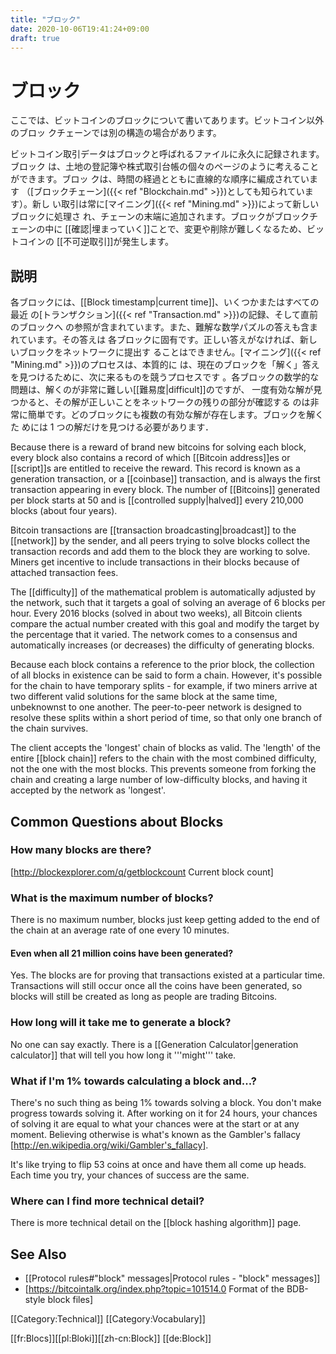 ```yaml
---
title: "ブロック"
date: 2020-10-06T19:41:24+09:00
draft: true
---
```


# ブロック

ここでは、ビットコインのブロックについて書いてあります。ビットコイン以外のブロッ
クチェーンでは別の構造の場合があります。

ビットコイン取引データはブロックと呼ばれるファイルに永久に記録されます。ブロック
は、土地の登記簿や株式取引台帳の個々のページのように考えることができます。ブロッ
クは、時間の経過とともに直線的な順序に編成されています
（[ブロックチェーン]({{< ref "Blockchain.md" >}})としても知られています）。新し
い取引は常に[マイニング]({{< ref "Mining.md" >}})によって新しいブロックに処理さ
れ、チェーンの末端に追加されます。ブロックがブロックチェーンの中に
[[確認|埋まっていく]]ことで、変更や削除が難しくなるため、ビットコインの
[[不可逆取引]]が発生します。

## 説明

各ブロックには、[[Block timestamp|current time]]、いくつかまたはすべての最近
の[トランザクション]({{< ref "Transaction.md" >}})の記録、そして直前のブロックへ
の参照が含まれています。また、難解な数学パズルの答えも含まれています。その答えは
各ブロックに固有です。正しい答えがなければ、新しいブロックをネットワークに提出す
ることはできません。[マイニング]({{< ref "Mining.md" >}})のプロセスは、本質的に
は、現在のブロックを「解く」答えを見つけるために、次に来るものを競うプロセスです
。各ブロックの数学的な問題は、解くのが非常に難しい[[難易度|difficult]]のですが、
一度有効な解が見つかると、その解が正しいことをネットワークの残りの部分が確認する
のは非常に簡単です。どのブロックにも複数の有効な解が存在します。ブロックを解くた
めには 1 つの解だけを見つける必要があります．

Because there is a reward of brand new bitcoins for solving each block, every
block also contains a record of which [[Bitcoin address]]es or [[script]]s are
entitled to receive the reward. This record is known as a generation
transaction, or a [[coinbase]] transaction, and is always the first transaction
appearing in every block. The number of [[Bitcoins]] generated per block starts
at 50 and is [[controlled supply|halved]] every 210,000 blocks (about four
years).

Bitcoin transactions are [[transaction broadcasting|broadcast]] to the
[[network]] by the sender, and all peers trying to solve blocks collect the
transaction records and add them to the block they are working to solve. Miners
get incentive to include transactions in their blocks because of attached
transaction fees.

The [[difficulty]] of the mathematical problem is automatically adjusted by the
network, such that it targets a goal of solving an average of 6 blocks per hour.
Every 2016 blocks (solved in about two weeks), all Bitcoin clients compare the
actual number created with this goal and modify the target by the percentage
that it varied. The network comes to a consensus and automatically increases (or
decreases) the difficulty of generating blocks.

Because each block contains a reference to the prior block, the collection of
all blocks in existence can be said to form a chain. However, it's possible for
the chain to have temporary splits - for example, if two miners arrive at two
different valid solutions for the same block at the same time, unbeknownst to
one another. The peer-to-peer network is designed to resolve these splits within
a short period of time, so that only one branch of the chain survives.

The client accepts the 'longest' chain of blocks as valid. The 'length' of the
entire [[block chain]] refers to the chain with the most combined difficulty,
not the one with the most blocks. This prevents someone from forking the chain
and creating a large number of low-difficulty blocks, and having it accepted by
the network as 'longest'.

## Common Questions about Blocks

### How many blocks are there?

[http://blockexplorer.com/q/getblockcount Current block count]

### What is the maximum number of blocks?

There is no maximum number, blocks just keep getting added to the end of the
chain at an average rate of one every 10 minutes.

#### Even when all 21 million coins have been generated?

Yes. The blocks are for proving that transactions existed at a particular time.
Transactions will still occur once all the coins have been generated, so blocks
will still be created as long as people are trading Bitcoins.

### How long will it take me to generate a block?

No one can say exactly. There is a [[Generation Calculator|generation
calculator]] that will tell you how long it '''might''' take.

### What if I'm 1% towards calculating a block and...?

There's no such thing as being 1% towards solving a block. You don't make
progress towards solving it. After working on it for 24 hours, your chances of
solving it are equal to what your chances were at the start or at any moment.
Believing otherwise is what's known as the Gambler's fallacy
[http://en.wikipedia.org/wiki/Gambler's_fallacy].

It's like trying to flip 53 coins at once and have them all come up heads. Each
time you try, your chances of success are the same.

### Where can I find more technical detail?

There is more technical detail on the [[block hashing algorithm]] page.

## See Also

- [[Protocol rules#"block" messages|Protocol rules - "block" messages]]
- [https://bitcointalk.org/index.php?topic=101514.0 Format of the BDB-style
  block files]

[[Category:Technical]] [[Category:Vocabulary]]

[[fr:Blocs]][[pl:Bloki]][[zh-cn:Block]] [[de:Block]]
